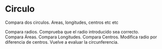 # Circulo
Compara dos circulos. Areas, longitudes, centros etc etc

Compara radios.
  Comprueba que el radio introducido sea correcto.
Compara Áreas.
Compara Longitudes.
Compara Centros.
Modifica radio por diferencia de centros.
Vuelve a evaluar la circunferencia.
